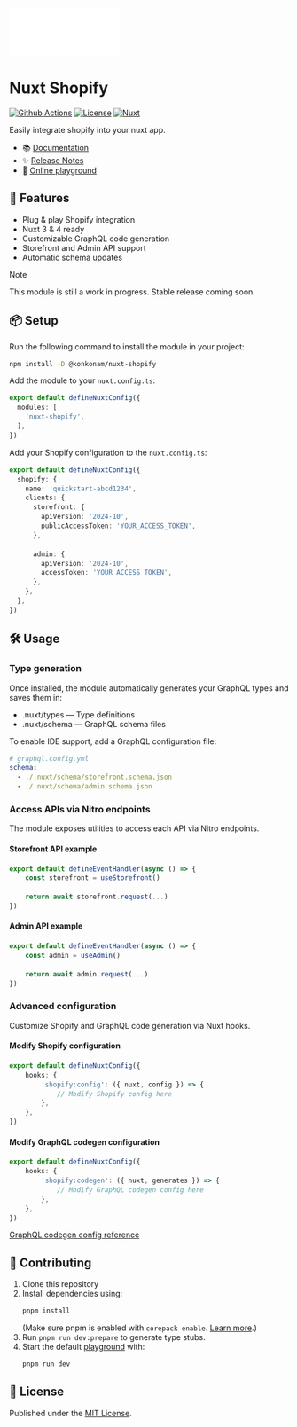 ![nuxt-shopify](https://raw.githubusercontent.com/konkonam/nuxt-shopify/refs/heads/main/docs/public/logo-small.png)

# Nuxt Shopify

[![Github Actions][github-actions-src]][github-actions-href]
[![License][license-src]][license-href]
[![Nuxt][nuxt-src]][nuxt-href]

Easily integrate shopify into your nuxt app.

- 📚 [Documentation](https://konkonam.github.io/nuxt-shopify)
- ✨ [Release Notes](https://github.com/konkonam/nuxt-shopify/tree/main/CHANGELOG.md)
- 🏀 [Online playground](https://stackblitz.com/github/konkonam/nuxt-shopify?file=playgrounds%2Fplayground%2Fnuxt.config.ts)

## 🚀 Features

- Plug & play Shopify integration
- Nuxt 3 & 4 ready
- Customizable GraphQL code generation
- Storefront and Admin API support
- Automatic schema updates

> [!NOTE]
> This module is still a work in progress. Stable release coming soon.

## 📦 Setup

Run the following command to install the module in your project:

```bash
npm install -D @konkonam/nuxt-shopify
```

Add the module to your `nuxt.config.ts`:

```ts
export default defineNuxtConfig({
  modules: [
    'nuxt-shopify',
  ],
})
```

Add your Shopify configuration to the `nuxt.config.ts`:

```ts
export default defineNuxtConfig({
  shopify: {
    name: 'quickstart-abcd1234',
    clients: {
      storefront: {
        apiVersion: '2024-10',
        publicAccessToken: 'YOUR_ACCESS_TOKEN',
      },

      admin: {
        apiVersion: '2024-10',
        accessToken: 'YOUR_ACCESS_TOKEN',
      },
    },
  },
})
```

## 🛠️ Usage

### Type generation

Once installed, the module automatically generates your GraphQL types and saves them in:
- .nuxt/types — Type definitions
- .nuxt/schema — GraphQL schema files

To enable IDE support, add a GraphQL configuration file:

```yaml
# graphql.config.yml
schema:
  - ./.nuxt/schema/storefront.schema.json
  - ./.nuxt/schema/admin.schema.json
```

### Access APIs via Nitro endpoints

The module exposes utilities to access each API via Nitro endpoints.

#### Storefront API example

```typescript
export default defineEventHandler(async () => {
    const storefront = useStorefront()

    return await storefront.request(...)
})
```

#### Admin API example

```typescript
export default defineEventHandler(async () => {
    const admin = useAdmin()

    return await admin.request(...)
})
```

### Advanced configuration

Customize Shopify and GraphQL code generation via Nuxt hooks.

#### Modify Shopify configuration

```typescript
export default defineNuxtConfig({
    hooks: {
        'shopify:config': ({ nuxt, config }) => {
            // Modify Shopify config here
        },
    },
})
```

#### Modify GraphQL codegen configuration

```typescript
export default defineNuxtConfig({
    hooks: {
        'shopify:codegen': ({ nuxt, generates }) => {
            // Modify GraphQL codegen config here
        },
    },
})
```

[GraphQL codegen config reference](https://the-guild.dev/graphql/codegen/docs/config-reference/codegen-config)

## 🤝 Contributing

1. Clone this repository
2. Install dependencies using:
    ```bash
    pnpm install
    ```
    (Make sure pnpm is enabled with `corepack enable`. [Learn more](https://pnpm.io/installation#using-corepack).)
3. Run `pnpm run dev:prepare` to generate type stubs.
4. Start the default [playground](https://github.com/konkonam/nuxt-shopify/tree/main/playgrounds/playground) with:
    ```bash
   pnpm run dev
    ```

## 📜 License

Published under the [MIT License](https://github.com/konkonam/nuxt-shopify/tree/main/LICENSE).

[github-actions-src]: https://github.com/konkonam/nuxt-shopify/actions/workflows/release.yml/badge.svg
[github-actions-href]: https://github.com/konkonam/nuxt-shopify/actions

[license-src]: https://img.shields.io/github/license/konkonam/nuxt-shopify.svg?style=flat&colorA=18181B&colorB=28CF8D
[license-href]: https://github.com/konkonam/nuxt-shopify/tree/main/LICENSE

[nuxt-src]: https://img.shields.io/badge/Nuxt-18181B?logo=nuxt.js
[nuxt-href]: https://nuxt.com